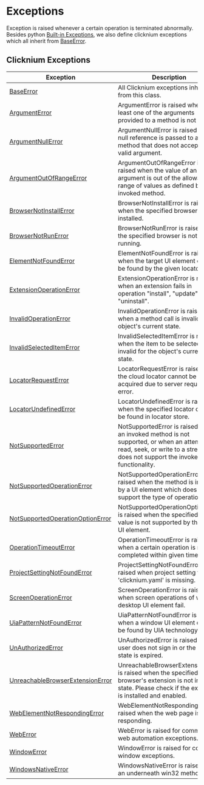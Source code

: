 # Exceptions

Exception is raised whenever a certain operation is terminated abnormally. Besides python [Built-in Exceptions](https://docs.python.org/3/library/exceptions.html#built-in-exceptions), we also define clicknium exceptions which all inherit from [BaseError](./baseerror.md).


## Clicknium Exceptions 

| Exception      | Description |
| -----------| ----------- |
| [BaseError](./baseerror.md) |All Clicknium exceptions inherit from this class.|
| [ArgumentError](./argumenterror.md) | ArgumentError is raised when at least one of the arguments provided to a method is not valid.|
| [ArgumentNullError](./argumentnullerror.md) | ArgumentNullError is raised when a null reference is passed to a method that does not accept it as a valid argument.|
| [ArgumentOutOfRangeError](./argumentoutofrangeerror.md) | ArgumentOutOfRangeError is raised when the value of an argument is out of the allowable range of values as defined by the invoked method.|
| [BrowserNotInstallError](./browsernotinstallerror.md) | BrowserNotInstallError is raised when the specified browser is not installed.|
| [BrowserNotRunError](./browsernotrunerror.md) | BrowserNotRunError is raised when the specified browser is not running.|
| [ElementNotFoundError](./elementcannotfounderror.md) | ElementNotFoundError is raised when the target UI element can not be found by the given locator.|
| [ExtensionOperationError](./extensionoperationerror.md) | ExtensionOperationError is raised when an extension fails in operation "install", "update" or "uninstall".|
| [InvalidOperationError](./invalidoperationerror.md)   | InvalidOperationError is raised when a method call is invalid for the object's current state.|
| [InvalidSelectedItemError](./invalidselecteditemerror.md)   | InvalidSelectedItemError is raised when the item to be selected is invalid for the object's current state.|
| [LocatorRequestError](./locatorrequesterror.md) | LocatorRequestError is raised when the cloud locator cannot be acquired due to server request error.|
| [LocatorUndefinedError](./locatorundefinederror.md) | LocatorUndefinedError is raised when the specified locator can not be found in locator store.|
| [NotSupportedError](./notsupportederror.md) | NotSupportedError is raised when an invoked method is not supported, or when an attempt to read, seek, or write to a stream that does not support the invoked functionality.|
| [NotSupportedOperationError](./notsupportedoperationerror.md) | NotSupportedOperationError is raised when the method is invoked by a UI element which does not support the type of operation.|
| [NotSupportedOperationOptionError](./notsupportedoperationoptionerror)   | NotSupportedOperationOptionError is raised when the specified option value is not supported by the target UI element.|
| [OperationTimeoutError](./timeoutoperationerror.md) | OperationTimeoutError is raised when a certain operation is not completed within given time.|
| [ProjectSettingNotFoundError](./projectsettingnotfounderror.md) | ProjectSettingNotFoundError is raised when project setting file 'clicknium.yaml' is missing.|
| [ScreenOperationError](./screenoperationerror.md)   | ScreenOperationError is raised when screen operations of window desktop UI element fail.|
| [UiaPatternNotFoundError](./uiapatternnotfounderror.md)   | UiaPatternNotFoundError is raised when a window UI element can not be found by UIA technology.|
| [UnAuthorizedError](./unauthoriederror.md) | UnAuthorizedError is raised when user does not sign in or the sign in state is expired.|
| [UnreachableBrowserExtensionError](./unreachablebrowserextensionerror.md) | UnreachableBrowserExtensionError is raised when the specified browser's extension is not in ready state. Please check if the extension is installed and enabled.|
| [WebElementNotRespondingError](./webelementnotrespondingerror.md) | WebElementNotRespondingError is raised when the web page is not responding.|
| [WebError](./weberror.md) | WebError is raised for common web automation exceptions.|
| [WindowError](./windowerror.md)   | WindowError is raised for common window exceptions.|
| [WindowsNativeError](./windowsnativeerror.md)   | WindowsNativeError is raised when an underneath win32 method fails.|


